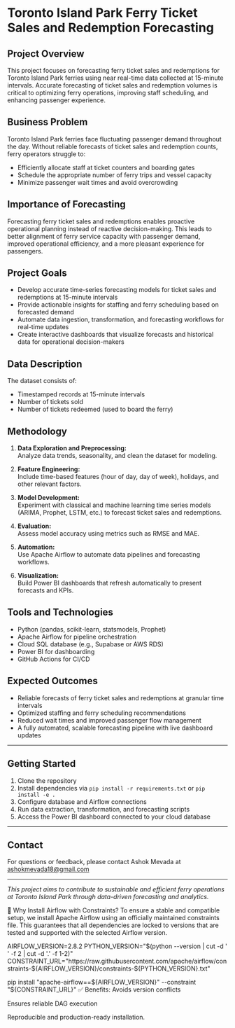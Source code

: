 # Toronto Island Park Ferry Ticket Sales and Redemption Forecasting

## Project Overview

This project focuses on forecasting ferry ticket sales and redemptions for Toronto Island Park ferries using near real-time data collected at 15-minute intervals. Accurate forecasting of ticket sales and redemption volumes is critical to optimizing ferry operations, improving staff scheduling, and enhancing passenger experience.

## Business Problem

Toronto Island Park ferries face fluctuating passenger demand throughout the day. Without reliable forecasts of ticket sales and redemption counts, ferry operators struggle to:

- Efficiently allocate staff at ticket counters and boarding gates
- Schedule the appropriate number of ferry trips and vessel capacity
- Minimize passenger wait times and avoid overcrowding

## Importance of Forecasting

Forecasting ferry ticket sales and redemptions enables proactive operational planning instead of reactive decision-making. This leads to better alignment of ferry service capacity with passenger demand, improved operational efficiency, and a more pleasant experience for passengers.

## Project Goals

- Develop accurate time-series forecasting models for ticket sales and redemptions at 15-minute intervals
- Provide actionable insights for staffing and ferry scheduling based on forecasted demand
- Automate data ingestion, transformation, and forecasting workflows for real-time updates
- Create interactive dashboards that visualize forecasts and historical data for operational decision-makers

## Data Description

The dataset consists of:

- Timestamped records at 15-minute intervals
- Number of tickets sold
- Number of tickets redeemed (used to board the ferry)

## Methodology

1. **Data Exploration and Preprocessing:**  
   Analyze data trends, seasonality, and clean the dataset for modeling.

2. **Feature Engineering:**  
   Include time-based features (hour of day, day of week), holidays, and other relevant factors.

3. **Model Development:**  
   Experiment with classical and machine learning time series models (ARIMA, Prophet, LSTM, etc.) to forecast ticket sales and redemptions.

4. **Evaluation:**  
   Assess model accuracy using metrics such as RMSE and MAE.

5. **Automation:**  
   Use Apache Airflow to automate data pipelines and forecasting workflows.

6. **Visualization:**  
   Build Power BI dashboards that refresh automatically to present forecasts and KPIs.

## Tools and Technologies

- Python (pandas, scikit-learn, statsmodels, Prophet)
- Apache Airflow for pipeline orchestration
- Cloud SQL database (e.g., Supabase or AWS RDS)
- Power BI for dashboarding
- GitHub Actions for CI/CD

## Expected Outcomes

- Reliable forecasts of ferry ticket sales and redemptions at granular time intervals  
- Optimized staffing and ferry scheduling recommendations  
- Reduced wait times and improved passenger flow management  
- A fully automated, scalable forecasting pipeline with live dashboard updates

---

## Getting Started

1. Clone the repository  
2. Install dependencies via `pip install -r requirements.txt` or `pip install -e .`  
3. Configure database and Airflow connections  
4. Run data extraction, transformation, and forecasting scripts  
5. Access the Power BI dashboard connected to your cloud database

---

## Contact

For questions or feedback, please contact Ashok Mevada at ashokmevada18@gmail.com

---

*This project aims to contribute to sustainable and efficient ferry operations at Toronto Island Park through data-driven forecasting and analytics.*

📌 Why Install Airflow with Constraints?
To ensure a stable and compatible setup, we install Apache Airflow using an officially maintained constraints file. This guarantees that all dependencies are locked to versions that are tested and supported with the selected Airflow version.


AIRFLOW_VERSION=2.8.2
PYTHON_VERSION="$(python --version | cut -d ' ' -f 2 | cut -d '.' -f 1-2)"
CONSTRAINT_URL="https://raw.githubusercontent.com/apache/airflow/constraints-${AIRFLOW_VERSION}/constraints-${PYTHON_VERSION}.txt"

pip install "apache-airflow==${AIRFLOW_VERSION}" --constraint "${CONSTRAINT_URL}"
✅ Benefits:
Avoids version conflicts

Ensures reliable DAG execution

Reproducible and production-ready installation.
